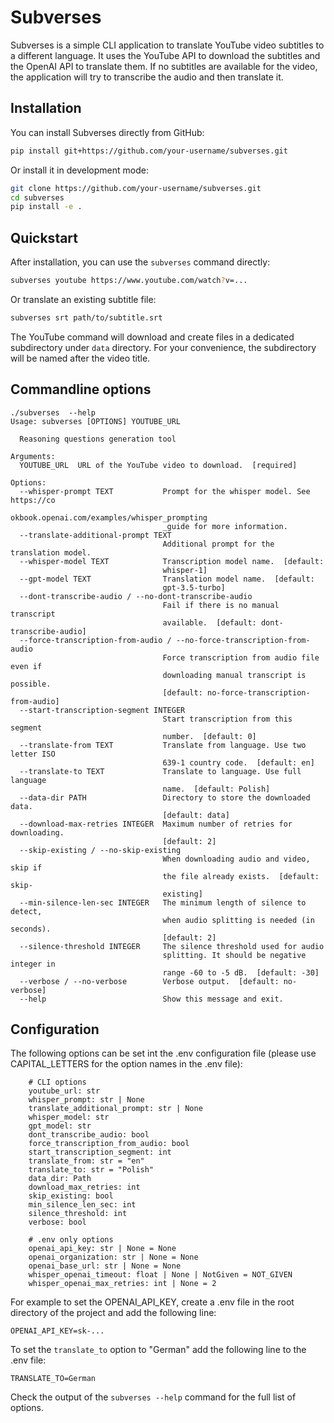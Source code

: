 # Subverses

Subverses is a simple CLI application to translate YouTube video subtitles to a different language. It uses the YouTube API to download the subtitles and the OpenAI API to translate them.
If no subtitles are available for the video, the application will try to transcribe the audio and then translate it.

## Installation

You can install Subverses directly from GitHub:

```bash
pip install git+https://github.com/your-username/subverses.git
```

Or install it in development mode:

```bash
git clone https://github.com/your-username/subverses.git
cd subverses
pip install -e .
```

## Quickstart

After installation, you can use the `subverses` command directly:

```bash
subverses youtube https://www.youtube.com/watch?v=...
```

Or translate an existing subtitle file:

```bash
subverses srt path/to/subtitle.srt
```

The YouTube command will download and create files in a dedicated subdirectory under `data` directory.
For your convenience, the subdirectory will be named after the video title.

## Commandline options

```
./subverses  --help
Usage: subverses [OPTIONS] YOUTUBE_URL

  Reasoning questions generation tool

Arguments:
  YOUTUBE_URL  URL of the YouTube video to download.  [required]

Options:
  --whisper-prompt TEXT           Prompt for the whisper model. See https://co
                                  okbook.openai.com/examples/whisper_prompting
                                  _guide for more information.
  --translate-additional-prompt TEXT
                                  Additional prompt for the translation model.
  --whisper-model TEXT            Transcription model name.  [default:
                                  whisper-1]
  --gpt-model TEXT                Translation model name.  [default:
                                  gpt-3.5-turbo]
  --dont-transcribe-audio / --no-dont-transcribe-audio
                                  Fail if there is no manual transcript
                                  available.  [default: dont-transcribe-audio]
  --force-transcription-from-audio / --no-force-transcription-from-audio
                                  Force transcription from audio file even if
                                  downloading manual transcript is possible.
                                  [default: no-force-transcription-from-audio]
  --start-transcription-segment INTEGER
                                  Start transcription from this segment
                                  number.  [default: 0]
  --translate-from TEXT           Translate from language. Use two letter ISO
                                  639-1 country code.  [default: en]
  --translate-to TEXT             Translate to language. Use full language
                                  name.  [default: Polish]
  --data-dir PATH                 Directory to store the downloaded data.
                                  [default: data]
  --download-max-retries INTEGER  Maximum number of retries for downloading.
                                  [default: 2]
  --skip-existing / --no-skip-existing
                                  When downloading audio and video, skip if
                                  the file already exists.  [default: skip-
                                  existing]
  --min-silence-len-sec INTEGER   The minimum length of silence to detect,
                                  when audio splitting is needed (in seconds).
                                  [default: 2]
  --silence-threshold INTEGER     The silence threshold used for audio
                                  splitting. It should be negative integer in
                                  range -60 to -5 dB.  [default: -30]
  --verbose / --no-verbose        Verbose output.  [default: no-verbose]
  --help                          Show this message and exit.
```

## Configuration

The following options can be set int the .env configuration file (please use CAPITAL_LETTERS for the option names in the .env file):
```
    # CLI options
    youtube_url: str
    whisper_prompt: str | None
    translate_additional_prompt: str | None
    whisper_model: str
    gpt_model: str
    dont_transcribe_audio: bool
    force_transcription_from_audio: bool
    start_transcription_segment: int
    translate_from: str = "en"
    translate_to: str = "Polish"
    data_dir: Path
    download_max_retries: int
    skip_existing: bool
    min_silence_len_sec: int
    silence_threshold: int
    verbose: bool

    # .env only options
    openai_api_key: str | None = None
    openai_organization: str | None = None
    openai_base_url: str | None = None
    whisper_openai_timeout: float | None | NotGiven = NOT_GIVEN
    whisper_openai_max_retries: int | None = 2
```

For example to set the OPENAI_API_KEY, create a .env file in the root directory of the project and add the following line:
```
OPENAI_API_KEY=sk-...
```

To set the `translate_to` option to "German" add the following line to the .env file:
```
TRANSLATE_TO=German
```

Check the output of the `subverses --help` command for the full list of options.